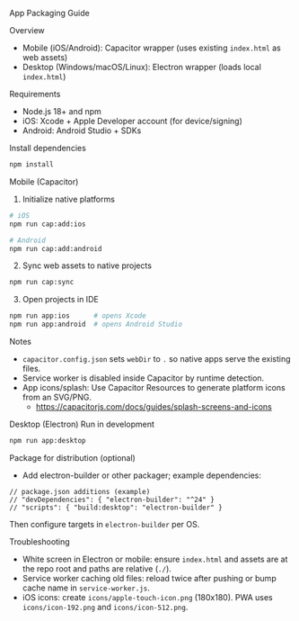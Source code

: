 App Packaging Guide

Overview
- Mobile (iOS/Android): Capacitor wrapper (uses existing `index.html` as web assets)
- Desktop (Windows/macOS/Linux): Electron wrapper (loads local `index.html`)

Requirements
- Node.js 18+ and npm
- iOS: Xcode + Apple Developer account (for device/signing)
- Android: Android Studio + SDKs

Install dependencies
```sh
npm install
```

Mobile (Capacitor)
1) Initialize native platforms
```sh
# iOS
npm run cap:add:ios

# Android
npm run cap:add:android
```

2) Sync web assets to native projects
```sh
npm run cap:sync
```

3) Open projects in IDE
```sh
npm run app:ios      # opens Xcode
npm run app:android  # opens Android Studio
```

Notes
- `capacitor.config.json` sets `webDir` to `.` so native apps serve the existing files.
- Service worker is disabled inside Capacitor by runtime detection.
- App icons/splash: Use Capacitor Resources to generate platform icons from an SVG/PNG.
  - https://capacitorjs.com/docs/guides/splash-screens-and-icons

Desktop (Electron)
Run in development
```sh
npm run app:desktop
```

Package for distribution (optional)
- Add electron-builder or other packager; example dependencies:
```jsonc
// package.json additions (example)
// "devDependencies": { "electron-builder": "^24" }
// "scripts": { "build:desktop": "electron-builder" }
```
Then configure targets in `electron-builder` per OS.

Troubleshooting
- White screen in Electron or mobile: ensure `index.html` and assets are at the repo root and paths are relative (`./`).
- Service worker caching old files: reload twice after pushing or bump cache name in `service-worker.js`.
- iOS icons: create `icons/apple-touch-icon.png` (180x180). PWA uses `icons/icon-192.png` and `icons/icon-512.png`.

